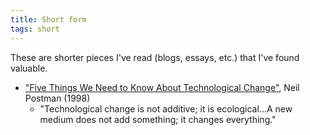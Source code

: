 ```yaml
---
title: Short form 
tags: short
---
```

These are shorter pieces I've read (blogs, essays, etc.) that I've found valuable.
- ["Five Things We Need to Know About Technological Change"](https://web.cs.ucdavis.edu/~rogaway/classes/188/materials/postman.pdf), Neil Postman (1998) 
    - "Technological change is not additive; it is ecological...A new medium does not add something; it changes everything."